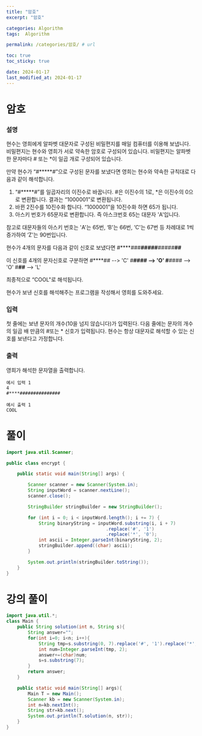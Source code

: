 ```yaml
---
title: "암호"
excerpt: "암호"

categories: Algorithm
tags:  Algorithm

permalink: /categories/암호/ # url

toc: true
toc_sticky: true

date: 2024-01-17
last_modified_at: 2024-01-17
---
```


# 암호
### 설명

현수는 영희에게 알파벳 대문자로 구성된 비밀편지를 매일 컴퓨터를 이용해 보냅니다.
비밀편지는 현수와 영희가 서로 약속한 암호로 구성되어 있습니다.
비밀편지는 알파벳 한 문자마다 # 또는 *이 일곱 개로 구성되어 있습니다.

만약 현수가 “#*****#”으로 구성된 문자를 보냈다면 영희는 현수와 약속한 규칙대로 다음과 같이 해석합니다.

1. “#*****#”를 일곱자리의 이진수로 바꿉니다. #은 이진수의 1로, *은 이진수의 0으로 변환합니다. 결과는 “1000001”로 변환됩니다.
2. 바뀐 2진수를 10진수화 합니다. “1000001”을 10진수화 하면 65가 됩니다.
3. 아스키 번호가 65문자로 변환합니다. 즉 아스크번호 65는 대문자 'A'입니다.

참고로 대문자들의 아스키 번호는 'A'는 65번, ‘B'는 66번, ’C'는 67번 등 차례대로 1씩 증가하여 ‘Z'는 90번입니다.

현수가 4개의 문자를 다음과 같이 신호로 보냈다면
#****###**#####**#####**##**

이 신호를 4개의 문자신호로 구분하면
#****## --> 'C'
#**#### --> 'O'
#**#### --> 'O'
#**##** --> 'L'

최종적으로 “COOL"로 해석됩니다.

현수가 보낸 신호를 해석해주는 프로그램을 작성해서 영희를 도와주세요.

### 입력
첫 줄에는 보낸 문자의 개수(10을 넘지 않습니다)가 입력된다. 다음 줄에는 문자의 개수의 일곱 배 만큼의 #또는 * 신호가 입력됩니다.
현수는 항상 대문자로 해석할 수 있는 신호를 보낸다고 가정합니다.

### 출력
영희가 해석한 문자열을 출력합니다.

    예시 입력 1 
    4
    #****###############
    
    예시 출력 1
    COOL

# 풀이

```java
import java.util.Scanner;

public class encrypt {

    public static void main(String[] args) {

        Scanner scanner = new Scanner(System.in);
        String inputWord = scanner.nextLine();
        scanner.close();

        StringBuilder stringBuilder = new StringBuilder();

        for (int i = 0; i < inputWord.length(); i += 7) {
            String binaryString = inputWord.substring(i, i + 7)
                                     .replace('#', '1')
                                     .replace('*', '0');
            int ascii = Integer.parseInt(binaryString, 2);
            stringBuilder.append((char) ascii);
        }

        System.out.println(stringBuilder.toString());
    }
}
```

# 강의 풀이

```java
import java.util.*;
class Main {	
	public String solution(int n, String s){
		String answer="";
		for(int i=0; i<n; i++){
			String tmp=s.substring(0, 7).replace('#', '1').replace('*', '0');
			int num=Integer.parseInt(tmp, 2);
			answer+=(char)num;
			s=s.substring(7);
		}
		return answer;
	}

	public static void main(String[] args){
		Main T = new Main();
		Scanner kb = new Scanner(System.in);
		int n=kb.nextInt();
		String str=kb.next();
		System.out.println(T.solution(n, str));
	}
}
```
